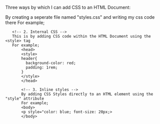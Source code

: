 Three ways by which I can add CSS to an HTML Document:

<!-- 1. By linking an external CSS file using the <link> tag -->

By creating a seperate file named "styles.css" and writing my css code there
For example;
<head>
<link rel="stylesheet" href="styles.css" />
</head>

       <!-- 2. Internal CSS -->
       This is by adding CSS code within the HTML Document using the <style> tag
       For example;
           <head>
           <style>
           header{
             background-color: red;
             padding: 1rem;
           }
           </style>
           </head>

           <!-- 3. Inline styles -->
           By adding CSS Styles directly to an HTML element using the "style" attribute
           For example;
           <body>
           <p style="color: blue; font-size: 20px;>
           </body>
